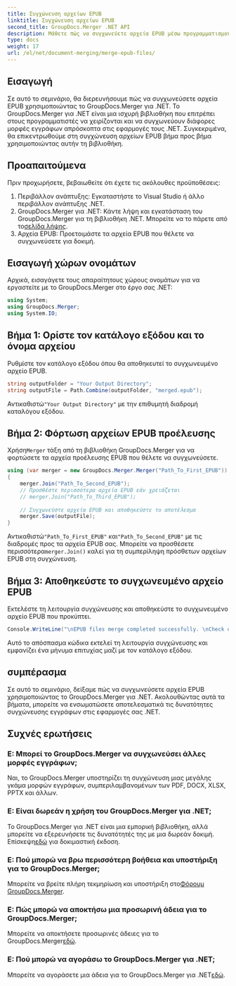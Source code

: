 ```yaml
---
title: Συγχώνευση αρχείων EPUB
linktitle: Συγχώνευση αρχείων EPUB
second_title: GroupDocs.Merger .NET API
description: Μάθετε πώς να συγχωνεύετε αρχεία EPUB μέσω προγραμματισμού χρησιμοποιώντας το GroupDocs.Merger για .NET. Ακολουθήστε το βήμα προς βήμα σεμινάριο μας.
type: docs
weight: 17
url: /el/net/document-merging/merge-epub-files/
---
```

## Εισαγωγή
Σε αυτό το σεμινάριο, θα διερευνήσουμε πώς να συγχωνεύσετε αρχεία EPUB χρησιμοποιώντας το GroupDocs.Merger για .NET. Το GroupDocs.Merger για .NET είναι μια ισχυρή βιβλιοθήκη που επιτρέπει στους προγραμματιστές να χειρίζονται και να συγχωνεύουν διάφορες μορφές εγγράφων απρόσκοπτα στις εφαρμογές τους .NET. Συγκεκριμένα, θα επικεντρωθούμε στη συγχώνευση αρχείων EPUB βήμα προς βήμα χρησιμοποιώντας αυτήν τη βιβλιοθήκη.
## Προαπαιτούμενα
Πριν προχωρήσετε, βεβαιωθείτε ότι έχετε τις ακόλουθες προϋποθέσεις:
1. Περιβάλλον ανάπτυξης: Εγκαταστήστε το Visual Studio ή άλλο περιβάλλον ανάπτυξης .NET.
2.  GroupDocs.Merger για .NET: Κάντε λήψη και εγκατάσταση του GroupDocs.Merger για τη βιβλιοθήκη .NET. Μπορείτε να το πάρετε από το[σελίδα λήψης](https://releases.groupdocs.com/merger/net/).
3. Αρχεία EPUB: Προετοιμάστε τα αρχεία EPUB που θέλετε να συγχωνεύσετε για δοκιμή.

## Εισαγωγή χώρων ονομάτων
Αρχικά, εισαγάγετε τους απαραίτητους χώρους ονομάτων για να εργαστείτε με το GroupDocs.Merger στο έργο σας .NET:
```csharp
using System; 
using GroupDocs.Merger;
using System.IO;
```
## Βήμα 1: Ορίστε τον κατάλογο εξόδου και το όνομα αρχείου
Ρυθμίστε τον κατάλογο εξόδου όπου θα αποθηκευτεί το συγχωνευμένο αρχείο EPUB.
```csharp
string outputFolder = "Your Output Directory";
string outputFile = Path.Combine(outputFolder, "merged.epub");
```
 Αντικαθιστώ`"Your Output Directory"` με την επιθυμητή διαδρομή καταλόγου εξόδου.
## Βήμα 2: Φόρτωση αρχείων EPUB προέλευσης
 Χρήση`Merger` τάξη από τη βιβλιοθήκη GroupDocs.Merger για να φορτώσετε τα αρχεία προέλευσης EPUB που θέλετε να συγχωνεύσετε.
```csharp
using (var merger = new GroupDocs.Merger.Merger("Path_To_First_EPUB"))
{
    merger.Join("Path_To_Second_EPUB");
    // Προσθέστε περισσότερα αρχεία EPUB εάν χρειάζεται
    // merger.Join("Path_To_Third_EPUB");
    
    // Συγχωνεύστε αρχεία EPUB και αποθηκεύστε το αποτέλεσμα
    merger.Save(outputFile);
}
```
 Αντικαθιστώ`"Path_To_First_EPUB"` και`"Path_To_Second_EPUB"` με τις διαδρομές προς τα αρχεία EPUB σας. Μπορείτε να προσθέσετε περισσότερα`merger.Join()` καλεί για τη συμπερίληψη πρόσθετων αρχείων EPUB στη συγχώνευση.
## Βήμα 3: Αποθηκεύστε το συγχωνευμένο αρχείο EPUB
Εκτελέστε τη λειτουργία συγχώνευσης και αποθηκεύστε το συγχωνευμένο αρχείο EPUB που προκύπτει.
```csharp
Console.WriteLine("\nEPUB files merge completed successfully. \nCheck output in {0}", outputFolder);
```
Αυτό το απόσπασμα κώδικα εκτελεί τη λειτουργία συγχώνευσης και εμφανίζει ένα μήνυμα επιτυχίας μαζί με τον κατάλογο εξόδου.

## συμπέρασμα
Σε αυτό το σεμινάριο, δείξαμε πώς να συγχωνεύσετε αρχεία EPUB χρησιμοποιώντας το GroupDocs.Merger για .NET. Ακολουθώντας αυτά τα βήματα, μπορείτε να ενσωματώσετε αποτελεσματικά τις δυνατότητες συγχώνευσης εγγράφων στις εφαρμογές σας .NET.

## Συχνές ερωτήσεις
### Ε: Μπορεί το GroupDocs.Merger να συγχωνεύσει άλλες μορφές εγγράφων;
Ναι, το GroupDocs.Merger υποστηρίζει τη συγχώνευση μιας μεγάλης γκάμα μορφών εγγράφων, συμπεριλαμβανομένων των PDF, DOCX, XLSX, PPTX και άλλων.
### Ε: Είναι δωρεάν η χρήση του GroupDocs.Merger για .NET;
 Το GroupDocs.Merger για .NET είναι μια εμπορική βιβλιοθήκη, αλλά μπορείτε να εξερευνήσετε τις δυνατότητές της με μια δωρεάν δοκιμή. Επίσκεψη[εδώ](https://releases.groupdocs.com/) για δοκιμαστική έκδοση.
### Ε: Πού μπορώ να βρω περισσότερη βοήθεια και υποστήριξη για το GroupDocs.Merger;
 Μπορείτε να βρείτε πλήρη τεκμηρίωση και υποστήριξη στο[Φόρουμ GroupDocs.Merger](https://forum.groupdocs.com/c/merger/32).
### Ε: Πώς μπορώ να αποκτήσω μια προσωρινή άδεια για το GroupDocs.Merger;
 Μπορείτε να αποκτήσετε προσωρινές άδειες για το GroupDocs.Merger[εδώ](https://purchase.groupdocs.com/temporary-license/).
### Ε: Πού μπορώ να αγοράσω το GroupDocs.Merger για .NET;
 Μπορείτε να αγοράσετε μια άδεια για το GroupDocs.Merger για .NET[εδώ](https://purchase.groupdocs.com/buy).